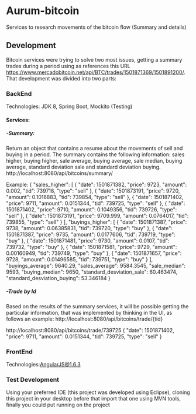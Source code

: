 # Aurum-bitcoin
Services to research movements of the bitcoin flow (Summary and details)

## Development 

Bitcoin services were trying to solve two most issues, getting a summary trades during a period using as references this URL https://www.mercadobitcoin.net/api/BTC/trades/1501871369/1501891200/. That development was divided into two parts:

### BackEnd
Technologies: JDK 8, Spring Boot, Mockito (Testing)
#### Services:
##### -Summary:
Return an object that contains a resume about the movements of sell and buying in a period. The summary contains the following information: sales higher, buying higher, sale average, buying average, sale median, buying average, standard deviation sale and standard deviation buying.
http://localhost:8080/api/bitcoins/summary/

Example:
{
    "sales_higher": [
        {
            "date": 1501871382,
            "price": 9723,
            "amount": 0.002,
            "tid": 739718,
            "type": "sell"
        },
        {
            "date": 1501873191,
            "price": 9720,
            "amount": 0.1016883,
            "tid": 739854,
            "type": "sell"
        },
        {
            "date": 1501871402,
            "price": 9711,
            "amount": 0.0151344,
            "tid": 739725,
            "type": "sell"
        },
        {
            "date": 1501871402,
            "price": 9710,
            "amount": 0.1049356,
            "tid": 739726,
            "type": "sell"
        },
        {
            "date": 1501873191,
            "price": 9709.999,
            "amount": 0.0764017,
            "tid": 739855,
            "type": "sell"
        }
    ],
    "buyings_higher": [
        {
            "date": 1501871387,
            "price": 9738,
            "amount": 0.06385831,
            "tid": 739720,
            "type": "buy"
        },
        {
            "date": 1501871387,
            "price": 9735,
            "amount": 0.0177606,
            "tid": 739719,
            "type": "buy"
        },
        {
            "date": 1501871481,
            "price": 9730,
            "amount": 0.0107,
            "tid": 739732,
            "type": "buy"
        },
        {
            "date": 1501871581,
            "price": 9729,
            "amount": 0.00160949,
            "tid": 739749,
            "type": "buy"
        },
        {
            "date": 1501871657,
            "price": 9728,
            "amount": 0.01496585,
            "tid": 739751,
            "type": "buy"
        }
    ],
    "buyings_average": 9640.29,
    "sales_average": 9584.3545,
    "sale_median": 9593,
    "buying_median": 9650,
    "standard_desviation_sale": 60.463474,
    "standard_desviation_buying": 53.346184
}


##### -Trade by Id
Based on the results of the summary services, it will be possible getting the particular information, that was implemented by thinking in the UI, as follows an example:
http://localhost:8080/api/bitcoins/trade/{tid}

http://localhost:8080/api/bitcoins/trade/739725
{
    "date": 1501871402,
    "price": 9711,
    "amount": 0.0151344,
    "tid": 739725,
    "type": "sell"
}

### FrontEnd
Technologies:AngularJS@1.6.3

### Test Development
Using your preferred IDE (this project was developed using Eclipse), cloning this project in your desktop before that import that one using MVN tools, finally you could put running on the project 
